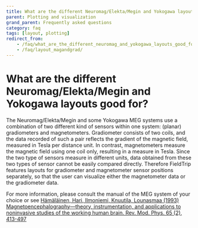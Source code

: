 ```yaml
---
title: What are the different Neuromag/Elekta/Megin and Yokogawa layouts good for?
parent: Plotting and visualization
grand_parent: Frequently asked questions
category: faq
tags: [layout, plotting]
redirect_from:
    - /faq/what_are_the_different_neuromag_and_yokogawa_layouts_good_for/
    - /faq/layout_magandgrad/
---
```


# What are the different Neuromag/Elekta/Megin and Yokogawa layouts good for?

The Neuromag/Elekta/Megin and some Yokogawa MEG systems use a combination of two different kind of sensors within one system: (planar) gradiometers and magnetometers. Gradiometer consists of two coils, and the data recorded of such a pair reflects the gradient of the magnetic field, measured in Tesla per distance unit. In contrast, magnetometers measure the magnetic field using one coil only, resulting in a measure in Tesla. Since the two type of sensors measure in different units, data obtained from these two types of sensor cannot be easily compared directly. Therefore FieldTrip features layouts for gradiometer and magnetometer sensor positions separately, so that the user can visualize either the magnetometer data or the gradiometer data.

For more information, please consult the manual of the MEG system of your choice or see [Hämäläinen, Hari, Ilmoniemi, Knuutila, Lounasmaa (1993) Magnetoencephalography—theory, instrumentation, and applications to noninvasive studies of the working human brain. Rev. Mod. Phys. 65 (2), 413-497](http://rmp.aps.org/abstract/RMP/v65/i2/p413_1)
